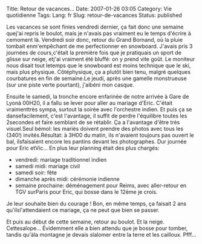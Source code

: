 Title: Retour de vacances...
Date: 2007-01-26 03:05
Category: Vie quotidienne
Tags:
Lang: fr
Slug: retour-de-vacances
Status: published

Les vacances se sont finies vendredi dernier, ça fait donc une semaine quej'ai repris le boulot, mais je n'avais pas vraiment eu le temps d'écrire à cemoment là. Vendredi soir donc, retour du Grand Bornand, où la pluie tombait enm'empêchant de me perfectionner en snowboard. J'avais pris 3 journées de cours,c'était la première fois que je pratiquais un sport de glisse sur neige, etj'ai vraiment été bluffé: on y prend vite goût. Le moniteur nous disait tout letemps que le snowboard est moins technique que le ski, mais plus physique. Côtéphysique, ça a plutôt bien tenu, malgré quelques courbatures en fin de semaine.Le jeudi, après une gamelle monstrueuse (sur une piste verte pourtant), j'aibéni mon casque.

Ensuite le samedi, la tronche encore enfarinée de notre arrivée à Gare de Lyonà 00H20, il a fallu se lever pour aller au mariage d'Eric. C'était vraimenttrès sympa, surtout la soirée avec l'orchestre indien. Et puis ça se dansefacilement, c'est l'avantage, il suffit de perdre l'équilibre toutes les 2secondes et faire semblant de se rétablir. Ça a l'avantage d'être très visuel.Seul bémol: les mariés doivent prendre des photos avec tous les (340!) invités.Résultat: à 3H00 du matin, ils n'avaient toujours pas ouvert le bal, ilsfaisaient encore les pantins devant les photographes. Dur journée pour Eric etVic... En plus leur planning était des plus chargés:

-   vendredi: mariage traditionnel indien
-   samedi midi: mariage civil
-   samedi soir: fête
-   dimanche après midi: cérémonie indienne
-   semaine prochaine: déménagement pour Reims, avec aller-retour en TGV surParis pour Eric, qui bosse dans le 12ème je crois.

Je leur souhaite bien du courage ! Bon, en même temps, ça faisait 2 ans qu'ilsl'attendaient ce mariage, ça ne peut que bien se passer.

Et puis au début de cette semaine, retour au boulot. Et la neige. Cettesalope... Évidemment elle a bien attendu que je bosse pour tomber, tandis qu'àla montagne je devais slalomer entre la terre et les cailloux. Pfff...

